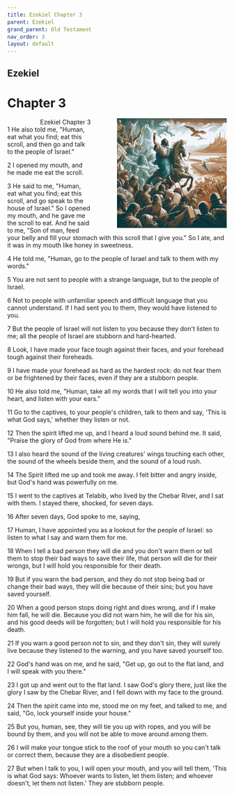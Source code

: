 ```yaml
---
title: Ezekiel Chapter 3
parent: Ezekiel
grand_parent: Old Testament
nav_order: 3
layout: default
---
```


## Ezekiel

# Chapter 3

<div style="clear: both; text-align: right;">
    <img src="/assets/Image/Ezekiel/500/3.jpg" alt="Ezekiel Chapter 3" class="chapter-image" style="max-width: 50%; height: auto; float: right; margin: 0 0 10px 10px; padding-left: 10%;">
    <figcaption style="font-size: 14px;">Ezekiel Chapter 3</figcaption>
</div>
1 He also told me, "Human, eat what you find; eat this scroll, and then go and talk to the people of Israel."

2 I opened my mouth, and he made me eat the scroll.

3 He said to me, "Human, eat what you find; eat this scroll, and go speak to the house of Israel." So I opened my mouth, and he gave me the scroll to eat. And he said to me, "Son of man, feed your belly and fill your stomach with this scroll that I give you." So I ate, and it was in my mouth like honey in sweetness.

4 He told me, "Human, go to the people of Israel and talk to them with my words."

5 You are not sent to people with a strange language, but to the people of Israel.

6 Not to people with unfamiliar speech and difficult language that you cannot understand. If I had sent you to them, they would have listened to you.

7 But the people of Israel will not listen to you because they don't listen to me; all the people of Israel are stubborn and hard-hearted.

8 Look, I have made your face tough against their faces, and your forehead tough against their foreheads.

9 I have made your forehead as hard as the hardest rock: do not fear them or be frightened by their faces, even if they are a stubborn people.

10 He also told me, "Human, take all my words that I will tell you into your heart, and listen with your ears."

11 Go to the captives, to your people's children, talk to them and say, 'This is what God says,' whether they listen or not.

12 Then the spirit lifted me up, and I heard a loud sound behind me. It said, "Praise the glory of God from where He is."

13 I also heard the sound of the living creatures' wings touching each other, the sound of the wheels beside them, and the sound of a loud rush.

14 The Spirit lifted me up and took me away. I felt bitter and angry inside, but God's hand was powerfully on me.

15 I went to the captives at Telabib, who lived by the Chebar River, and I sat with them. I stayed there, shocked, for seven days.

16 After seven days, God spoke to me, saying,

17 Human, I have appointed you as a lookout for the people of Israel: so listen to what I say and warn them for me.

18 When I tell a bad person they will die and you don't warn them or tell them to stop their bad ways to save their life, that person will die for their wrongs, but I will hold you responsible for their death.

19 But if you warn the bad person, and they do not stop being bad or change their bad ways, they will die because of their sins; but you have saved yourself.

20 When a good person stops doing right and does wrong, and if I make him fall, he will die. Because you did not warn him, he will die for his sin, and his good deeds will be forgotten; but I will hold you responsible for his death.

21 If you warn a good person not to sin, and they don't sin, they will surely live because they listened to the warning, and you have saved yourself too.

22 God's hand was on me, and he said, "Get up, go out to the flat land, and I will speak with you there."

23 I got up and went out to the flat land. I saw God's glory there, just like the glory I saw by the Chebar River, and I fell down with my face to the ground.

24 Then the spirit came into me, stood me on my feet, and talked to me, and said, "Go, lock yourself inside your house."

25 But you, human, see, they will tie you up with ropes, and you will be bound by them, and you will not be able to move around among them.

26 I will make your tongue stick to the roof of your mouth so you can't talk or correct them, because they are a disobedient people.

27 But when I talk to you, I will open your mouth, and you will tell them, 'This is what God says: Whoever wants to listen, let them listen; and whoever doesn't, let them not listen.' They are stubborn people.


